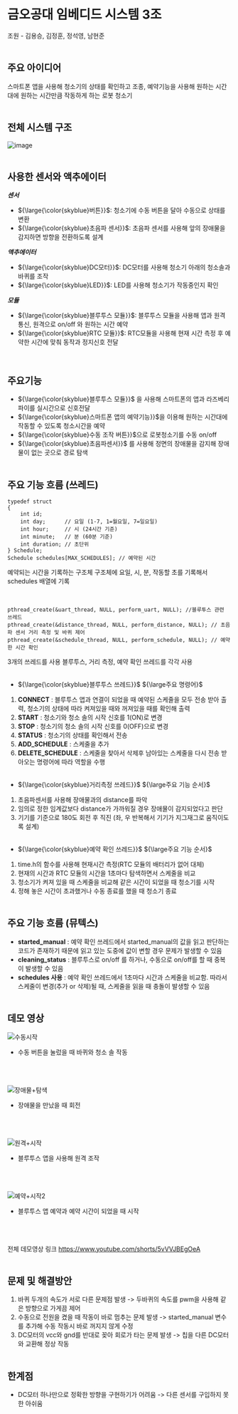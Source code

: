 # 금오공대 임베디드 시스템 3조
조원 - 김용승, 김정훈, 정석영, 남현준
<br/><br/>

## 주요 아이디어
스마트폰 앱을 사용해 청소기의 상태를 확인하고 조종, 예약기능을 사용해 원하는 시간대에 원하는 시간만큼 작동하게 하는 로봇 청소기
<br/><br/>

## 전체 시스템 구조

![image](https://github.com/user-attachments/assets/7a5b78ca-096c-4c82-b1bf-10c6b8be8398)
<br/><br/>

## 사용한 센서와 액추에이터
***센서*** 
* ${\large{\color{skyblue}버튼}}$: 청소기에 수동 버튼을 달아 수동으로 상태를 변환
*  ${\large{\color{skyblue}초음파 센서}}$: 초음파 센서를 사용해 앞의 장애물을 감지하면 방향을 전환하도록 설계

***액추에이터***
* ${\large{\color{skyblue}DC모터}}$: DC모터를 사용해 청소기 아래의 청소솔과 바퀴를 조작
* ${\large{\color{skyblue}LED}}$: LED를 사용해 청소기가 작동중인지 확인

***모듈***
* ${\large{\color{skyblue}블루투스 모듈}}$: 블루투스 모듈을 사용해 앱과 원격 통신, 원격으로 on/off 와 원하는 시간 예약
* ${\large{\color{skyblue}RTC 모듈}}$: RTC모듈을 사용해 현재 시간 측정 후 예약한 시간에 맞춰 동작과 정지신호 전달

<br/>

## 주요기능
+ ${\large{\color{skyblue}블루투스 모듈}}$ 을 사용해 스마트폰의 앱과 라즈베리파이를 실시간으로 신호전달
+ ${\large{\color{skyblue}스마트폰 앱의 예약기능}}$을 이용해 원하는 시간대에 작동할 수 있도록 청소시간을 예약
+ ${\large{\color{skyblue}수동 조작 버튼}}$으로 로봇청소기를 수동 on/off
+ ${\large{\color{skyblue}초음파센서}}$ 를 사용해 정면의 장애물을 감지해 장애물이 없는 곳으로 경로 탐색
  <br/><br/>

## 주요 기능 흐름 (쓰레드)
```
typedef struct
{
    int id;
    int day;      // 요일 (1-7, 1=월요일, 7=일요일)
    int hour;     // 시 (24시간 기준)
    int minute;   // 분 (60분 기준)
    int duration; // 초단위
} Schedule;
Schedule schedules[MAX_SCHEDULES]; // 예약된 시간
```
예약되는 시간을 기록하는 구조체
구조체에 요일, 시, 분, 작동할 초를 기록해서 schedules 배열에 기록

<br/>

```
pthread_create(&uart_thread, NULL, perform_uart, NULL); //블루투스 관련 쓰레드
pthread_create(&distance_thread, NULL, perform_distance, NULL); // 초음파 센서 거리 측정 및 바퀴 제어
pthread_create(&schedule_thread, NULL, perform_schedule, NULL); // 예약한 시간 확인
```

3개의 쓰레드를 사용
블루투스, 거리 측정, 예약 확인 쓰레드를 각각 사용
<br/><br/>

- ${\large{\color{skyblue}블루투스 쓰레드}}$  ${\large주요 명령어}$
1. **CONNECT** : 블루투스 앱과 연결이 되었을 때 예약된 스케줄을 모두 전송 받아 출력, 청소기의 상태에 따라 켜져있을 때와 꺼져있을 때를 확인해 출력
2. **START** : 청소기와 청소 솔의 시작 신호를 1(ON)로 변경
3. **STOP** : 청소기의 청소 솔의 시작 신호를 0(OFF)으로 변경
4. **STATUS** : 청소기의 상태를 확인해서 전송
5. **ADD_SCHEDULE** : 스케줄을 추가
6. **DELETE_SCHEDULE** : 스케줄을 찾아서 삭제후 남아있는 스케줄을 다시 전송
받아오는 명령어에 따라 역할을 수행
<br/><br/>

- ${\large{\color{skyblue}거리측정 쓰레드}}$  ${\large주요 기능 순서}$
1. 초음파센서를 사용해 장애물과의 distance를 파악
2. 임의로 정한 임계값보다 distance가 가까워질 경우 장애물이 감지되었다고 판단
3. 기기를 기준으로 180도 회전 후 직진 (좌, 우 반복해서 기기가 지그재그로 움직이도록 설계)
<br/><br/>

- ${\large{\color{skyblue}예약 확인 쓰레드}}$  ${\large주요 기능 순서}$
1. time.h의 함수를 사용해 현재시간 측정(RTC 모듈의 배터리가 없어 대체)
2. 현재의 시간과 RTC 모듈의 시간을 1초마다 탐색하면서 스케줄을 비교
3. 청소기가 켜져 있을 때 스케줄을 비교해 같은 시간이 되었을 때 청소기를 시작
4. 정해 놓은 시간이 초과했거나 수동 종료를 했을 때 청소기 종료
<br/><br/>

## 주요 기능 흐름 (뮤텍스)
- **started_manual** : 예약 확인 쓰레드에서 started_manual의 값을 읽고 판단하는 코드가 존재하기 때문에 읽고 있는 도중에 값이 변할 경우 문제가 발생할 수 있음
- **cleaning_status** : 블루투스로 on/off 를 하거나, 수동으로 on/off를 할 때 중복이 발생할 수 있음
- **schedules 사용** : 예약 확인 쓰레드에서 1초마다 시간과 스케줄을 비교함. 따라서 스케줄이 변경(추가 or 삭제)될 때, 스케줄을 읽을 때 충돌이 발생할 수 있음
<br/><br/>

## 데모 영상
![수동시작](https://github.com/user-attachments/assets/7475fdd2-8b62-4c4d-b7cb-5234d4241162)
- 수동 버튼을 눌렀을 때 바퀴와 청소 솔 작동
  <br/><br/><br/><br/>
  

![장애물+탐색](https://github.com/user-attachments/assets/0a35b9c1-b83c-42d9-8ead-d2152a59d971)
- 장애물을 만났을 때 회전
  <br/><br/><br/><br/>
  

![원격+시작](https://github.com/user-attachments/assets/2276e111-74f8-4f76-be8f-ca20f238a435)
- 블루투스 앱을 사용해 원격 조작
  <br/><br/><br/><br/>
  
![예약+시작2](https://github.com/user-attachments/assets/8daff494-e000-4d45-ad14-769881c40ab3)
- 블루투스 앱 예약과 예약 시간이 되었을 때 시작
   <br/><br/><br/><br/>

전체 데모영상 링크 https://www.youtube.com/shorts/5vVVJBEgOeA
  <br/><br/>
  
## 문제 및 해결방안
1. 바퀴 두개의 속도가 서로 다른 문제점 발생 -> 두바퀴의 속도를 pwm을 사용해 같은 방향으로 가게끔 제어
2. 수동으로 전원을 켰을 때 작동이 바로 멈추는 문제 발생 -> started_manual 변수를 추가해 수동 작동시 바로 꺼지지 않게 수정
3. DC모터의 vcc와 gnd를 반대로 꽂아 회로가 타는 문제 발생 -> 칩을 다른 DC모터와 교환해 정상 작동
<br/><br/>

## 한계점
- DC모터 하나만으로 정확한 방향을 구현하기가 어려움 -> 다른 센서를 구입하지 못한 아쉬움
